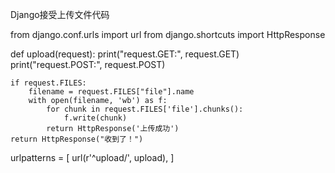 Django接受上传文件代码

from django.conf.urls import url
from django.shortcuts import HttpResponse


def upload(request):
    print("request.GET:", request.GET)
    print("request.POST:", request.POST)

    if request.FILES:
        filename = request.FILES["file"].name
        with open(filename, 'wb') as f:
            for chunk in request.FILES['file'].chunks():
                f.write(chunk)
            return HttpResponse('上传成功')
    return HttpResponse("收到了！")

urlpatterns = [
    url(r'^upload/', upload),
]